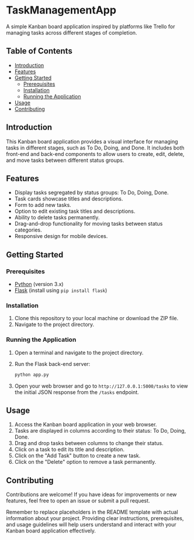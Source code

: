 # TaskManagementApp
A simple Kanban board application inspired by platforms like Trello for managing tasks across different stages of completion.
## Table of Contents
- [Introduction](#introduction)
- [Features](#features)
- [Getting Started](#getting-started)
  - [Prerequisites](#prerequisites)
  - [Installation](#installation)
  - [Running the Application](#running-the-application)
- [Usage](#usage)
- [Contributing](#contributing)

## Introduction
This Kanban board application provides a visual interface for managing tasks in different stages, such as To Do, Doing, and Done. It includes both front-end and back-end components to allow users to create, edit, delete, and move tasks between different status groups.

## Features
- Display tasks segregated by status groups: To Do, Doing, Done.
- Task cards showcase titles and descriptions.
- Form to add new tasks.
- Option to edit existing task titles and descriptions.
- Ability to delete tasks permanently.
- Drag-and-drop functionality for moving tasks between status categories.
- Responsive design for mobile devices.

## Getting Started
### Prerequisites
- [Python](https://www.python.org/) (version 3.x)
- [Flask](https://flask.palletsprojects.com/) (install using `pip install flask`)

### Installation
1. Clone this repository to your local machine or download the ZIP file.
2. Navigate to the project directory.

### Running the Application
1. Open a terminal and navigate to the project directory.
2. Run the Flask back-end server:

   ```bash
   python app.py
   ```

3. Open your web browser and go to `http://127.0.0.1:5000/tasks` to view the initial JSON response from the `/tasks` endpoint.

## Usage
1. Access the Kanban board application in your web browser.
2. Tasks are displayed in columns according to their status: To Do, Doing, Done.
3. Drag and drop tasks between columns to change their status.
4. Click on a task to edit its title and description.
5. Click on the "Add Task" button to create a new task.
6. Click on the "Delete" option to remove a task permanently.

## Contributing
Contributions are welcome! If you have ideas for improvements or new features, feel free to open an issue or submit a pull request.


Remember to replace placeholders in the README template with actual information about your project. Providing clear instructions, prerequisites, and usage guidelines will help users understand and interact with your Kanban board application effectively.
